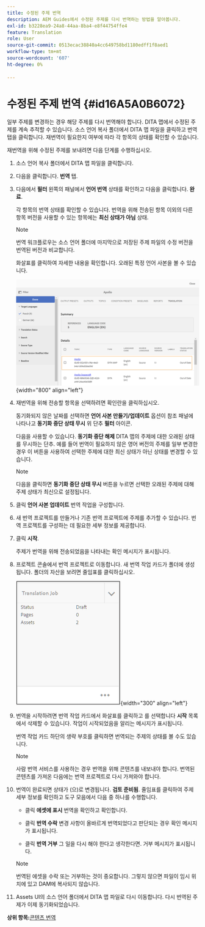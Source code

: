 ```yaml
---
title: 수정된 주제 번역
description: AEM Guides에서 수정된 주제를 다시 번역하는 방법을 알아봅니다.
exl-id: b3228ea9-24a8-44aa-8ba4-e8f44754ffe4
feature: Translation
role: User
source-git-commit: 0513ecac38840a4cc649758bd1180edff1f8aed1
workflow-type: tm+mt
source-wordcount: '607'
ht-degree: 0%

---
```


# 수정된 주제 번역 {#id16A5A0B6072}

일부 주제를 변경하는 경우 해당 주제를 다시 번역해야 합니다. DITA 맵에서 수정된 주제를 계속 추적할 수 있습니다. 소스 언어 복사 폴더에서 DITA 맵 파일을 클릭하고 번역 탭을 클릭합니다. 재번역이 필요한지 여부에 따라 각 항목의 상태를 확인할 수 있습니다.

재번역을 위해 수정된 주제를 보내려면 다음 단계를 수행하십시오.

1. 소스 언어 복사 폴더에서 DITA 맵 파일을 클릭합니다.

1. 다음을 클릭합니다. **번역** 탭.

1. 다음에서 **필터** 왼쪽의 패널에서 **언어 번역** 상태를 확인하고 다음을 클릭합니다. **완료**.

   각 항목의 번역 상태를 확인할 수 있습니다. 번역을 위해 전송된 항목 이외의 다른 항목 버전을 사용할 수 있는 항목에는 **최신 상태가 아님** 상태.

   >[!NOTE]
   >
   > 번역 워크플로우는 소스 언어 폴더에 마지막으로 저장된 주제 파일의 수정 버전을 번역된 버전과 비교합니다.

   화살표를 클릭하여 자세한 내용을 확인합니다. 오래된 특정 언어 사본을 볼 수 있습니다.

   ![](images/out-of-sync-uuid.png){width="800" align="left"}

1. 재번역을 위해 전송할 항목을 선택하려면 확인란을 클릭하십시오.

   동기화되지 않은 날짜를 선택하면 **언어 사본 만들기/업데이트** 옵션이 참조 패널에 나타나고 **동기화 중단 상태 무시** 위 단추 **필터** 아이콘.

   다음을 사용할 수 있습니다. **동기화 중단 해제** DITA 맵의 주제에 대한 오래된 상태를 무시하는 단추. 예를 들어 번역이 필요하지 않은 영어 버전의 주제를 일부 변경한 경우 이 버튼을 사용하여 선택한 주제에 대한 최신 상태가 아닌 상태를 변경할 수 있습니다.

   >[!NOTE]
   >
   > 다음을 클릭하면 **동기화 중단 상태 무시** 버튼을 누르면 선택한 오래된 주제에 대해 주제 상태가 최신으로 설정됩니다.

1. 클릭 **언어 사본 업데이트** 번역 작업을 구성합니다.

1. 새 번역 프로젝트를 만들거나 기존 번역 프로젝트에 주제를 추가할 수 있습니다. 번역 프로젝트를 구성하는 데 필요한 세부 정보를 제공합니다.

1. 클릭 **시작**.

   주제가 번역을 위해 전송되었음을 나타내는 확인 메시지가 표시됩니다.

1. 프로젝트 콘솔에서 번역 프로젝트로 이동합니다. 새 번역 작업 카드가 폴더에 생성됩니다. 폴더의 자산을 보려면 줄임표를 클릭하십시오.

   ![](images/incremental-job.PNG){width="300" align="left"}

1. 번역을 시작하려면 번역 작업 카드에서 화살표를 클릭하고 를 선택합니다 **시작** 목록에서 삭제할 수 있습니다. 작업이 시작되었음을 알리는 메시지가 표시됩니다.

   번역 작업 카드 하단의 생략 부호를 클릭하면 번역되는 주제의 상태를 볼 수도 있습니다.

   >[!NOTE]
   >
   > 사람 번역 서비스를 사용하는 경우 번역을 위해 콘텐츠를 내보내야 합니다. 번역된 콘텐츠를 가져온 다음에는 번역 프로젝트로 다시 가져와야 합니다.

1. 번역이 완료되면 상태가 (으)로 변경됩니다. **검토 준비됨**. 줄임표를 클릭하여 주제 세부 정보를 확인하고 도구 모음에서 다음 중 하나를 수행합니다.

   - 클릭 **에셋에 표시** 번역을 확인하고 확인합니다.

   - 클릭 **번역 수락** 변경 사항이 올바르게 번역되었다고 판단되는 경우 확인 메시지가 표시됩니다.

   - 클릭 **번역 거부** 그 일을 다시 해야 한다고 생각한다면. 거부 메시지가 표시됩니다.

   >[!NOTE]
   >
   > 번역된 에셋을 수락 또는 거부하는 것이 중요합니다. 그렇지 않으면 파일이 임시 위치에 있고 DAM에 복사되지 않습니다.

1. Assets UI의 소스 언어 폴더에서 DITA 맵 파일로 다시 이동합니다. 다시 번역된 주제가 이제 동기화되었습니다.


**상위 항목:**[&#x200B;콘텐츠 번역](translation.md)
